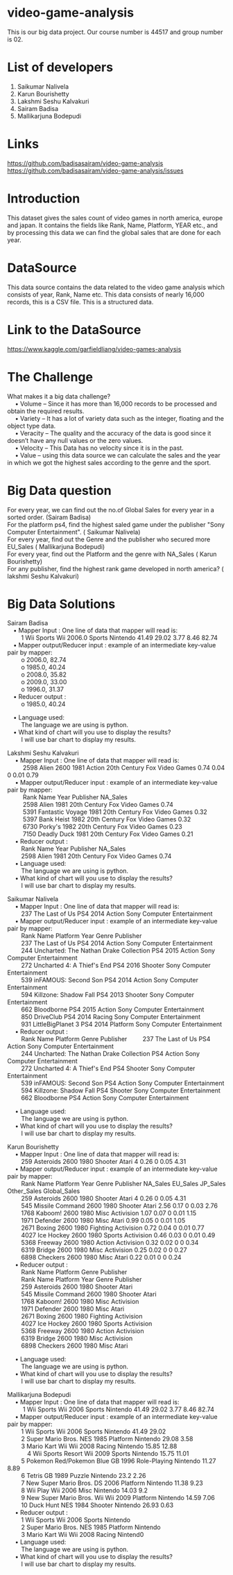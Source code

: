 # video-game-analysis
This is our big data project. Our course number is 44517 and group number is 02. <br>

# List of developers
  1. Saikumar Nalivela
  2. Karun Bourishetty
  3. Lakshmi Seshu Kalvakuri
  4. Sairam Badisa
  5. Mallikarjuna Bodepudi
  
# Links
  https://github.com/badisasairam/video-game-analysis <br>
  https://github.com/badisasairam/video-game-analysis/issues
  
# Introduction
  This dataset gives the sales count of video games in north america, europe and japan. It contains the fields like Rank, Name, Platform, YEAR       etc., and by processing this data we can find the global sales that are done for each year.
  
# DataSource
  This data source contains the data related to the video game analysis which consists of year, Rank, Name etc.  This data consists of       nearly 16,000 records, this is a CSV file. This is a structured data.

# Link to the DataSource
  https://www.kaggle.com/garfieldliang/video-games-analysis
  
# The Challenge
  What makes it a big data challenge? <br>
  &emsp; •	Volume – Since it has more than 16,000 records to be processed and obtain the required results. <br>
  &emsp; •	Variety – It has a lot of variety data such as the integer, floating and the object type data. <br>
  &emsp; •	Veracity – The quality and the accuracy of the data is good since it doesn’t have any null values or the zero values. <br>
  &emsp; •	Velocity – This Data has no velocity since it is in the past. <br>
  &emsp; •	Value – using this data source we can calculate the sales and the year in which we got the highest sales according to the               genre and the sport. <br>
  
# Big Data question
  For every year, we can find out the no.of Global Sales for every year in a sorted order. (Sairam Badisa) <br>
  For the platform ps4,  find the highest saled game under the publisher "Sony Computer Entertainment". ( Saikumar Nalivela) <br>
  For every year, find out the Genre and the publisher who secured more EU_Sales ( Mallikarjuna Bodepudi) <br>
  For every year, find out the Platform and the genre with NA_Sales ( Karun Bourishetty) <br>
  For any publisher, find the highest rank game developed in north america? ( lakshmi Seshu Kalvakuri) <br>
 
# Big Data Solutions
  Sairam Badisa <br>
  &emsp;•	Mapper Input : One line of data that mapper will read is: <br>
  &emsp; &emsp;1 Wii Sports Wii 2006.0 Sports Nintendo 41.49 29.02 3.77 8.46 82.74 <br>
  &emsp;•	Mapper output/Reducer input : example of an intermediate key-value pair by mapper: <br>
  &emsp;&emsp;   o	2006.0, 82.74 <br>
  &emsp;&emsp;   o	1985.0, 40.24 <br>
  &emsp;&emsp;   o	2008.0, 35.82 <br>
  &emsp;&emsp;   o	2009.0, 33.00 <br>
  &emsp;&emsp;   o	1996.0, 31.37 <br>
  &emsp;•	Reducer output : <br>
  &emsp;&emsp;   o	1985.0, 40.24 <br>
  
  &emsp;•	Language used: <br>
  &emsp;&emsp;  The language we are using is python. <br>
  &emsp;•	What kind of chart will you use to display the results? <br>
  &emsp;&emsp;  I will use bar chart to display my results. <br>
    
   Lakshmi Seshu Kalvakuri <br>
&emsp; •	Mapper Input : One line of data that mapper will read is: <br>
&emsp; &emsp; 2598	Alien	2600	1981	Action	20th Century Fox Video Games	0.74	0.04	0	0.01	0.79<br>
&emsp; •	Mapper output/Reducer input : example of an intermediate key-value pair by mapper: <br>
&emsp; &emsp;  Rank	Name	Year	Publisher	NA_Sales<br>
&emsp; &emsp; 2598	Alien	1981	20th Century Fox Video Games	0.74<br>
&emsp; &emsp; 5391	Fantastic Voyage	1981	20th Century Fox Video Games	0.32<br>
&emsp; &emsp; 5397	Bank Heist	1982	20th Century Fox Video Games	0.32<br>
&emsp; &emsp; 6730	Porky's	1982	20th Century Fox Video Games	0.23<br>
&emsp; &emsp; 7150	Deadly Duck	1981	20th Century Fox Video Games	0.21<br>
&emsp; •	Reducer output : <br>
&emsp;&emsp; Rank	Name	Year	Publisher	NA_Sales<br>
&emsp; &emsp;2598	Alien	1981	20th Century Fox Video Games	0.74<br>
&emsp; •	Language used: <br>
&emsp;&emsp; The language we are using is python. <br>
&emsp; •	What kind of chart will you use to display the results? <br>
&emsp;&emsp; I will use bar chart to display my results. <br>

Saikumar Nalivela <br>
&emsp; •	Mapper Input : One line of data that mapper will read is: <br>
&emsp; &emsp;237	The Last of Us	PS4	2014	Action	Sony Computer Entertainment <br>
&emsp; •	Mapper output/Reducer input : example of an intermediate key-value pair by mapper: <br>
&emsp; &emsp;Rank	Name	Platform	Year	Genre	Publisher <br>
&emsp; &emsp;237	The Last of Us	PS4	2014	Action	Sony Computer Entertainment <br>
&emsp; &emsp;244	Uncharted: The Nathan Drake Collection	PS4	2015	Action	Sony Computer Entertainment <br>
&emsp; &emsp;272	Uncharted 4: A Thief's End	PS4	2016	Shooter	Sony Computer Entertainment <br>
&emsp; &emsp;539	inFAMOUS: Second Son	PS4	2014	Action	Sony Computer Entertainment <br>
&emsp; &emsp;594	Killzone: Shadow Fall	PS4	2013	Shooter	Sony Computer Entertainment <br>
&emsp; &emsp;662	Bloodborne	PS4	2015	Action	Sony Computer Entertainment <br>
&emsp; &emsp;850	DriveClub	PS4	2014	Racing	Sony Computer Entertainment <br>
&emsp; &emsp;931	LittleBigPlanet 3	PS4	2014	Platform	Sony Computer Entertainment <br>
&emsp; •	Reducer output : <br>
&emsp; &emsp;Rank	Name	Platform	Genre	Publisher
&emsp; &emsp;237	The Last of Us	PS4	Action	Sony Computer Entertainment <br>
&emsp; &emsp;244	Uncharted: The Nathan Drake Collection	PS4	Action	Sony Computer Entertainment <br>
&emsp; &emsp;272	Uncharted 4: A Thief's End	PS4	Shooter	Sony Computer Entertainment <br>
&emsp; &emsp;539	inFAMOUS: Second Son	PS4	Action	Sony Computer Entertainment <br>
&emsp; &emsp;594	Killzone: Shadow Fall	PS4	Shooter	Sony Computer Entertainment <br>
&emsp; &emsp;662	Bloodborne	PS4	Action	Sony Computer Entertainment <br>

&emsp; •	Language used: <br>
&emsp;&emsp; The language we are using is python. <br>
&emsp; •	What kind of chart will you use to display the results? <br>
&emsp;&emsp; I will use bar chart to display my results. <br>


Karun Bourishetty<br>
&emsp; •	Mapper Input : One line of data that mapper will read is: <br>
&emsp; &emsp;259	Asteroids	2600	1980	Shooter	Atari	4	0.26	0	0.05	4.31 <br>
&emsp; •	Mapper output/Reducer input : example of an intermediate key-value pair by mapper: <br>
&emsp; &emsp;Rank	Name	Platform	Year	Genre	Publisher	NA_Sales	EU_Sales	JP_Sales	Other_Sales	Global_Sales <br>
&emsp; &emsp;259	Asteroids	2600	1980	Shooter	Atari	4	0.26	0	0.05	4.31 <br>
&emsp; &emsp;545	Missile Command	2600	1980	Shooter	Atari	2.56	0.17	0	0.03	2.76 <br>
&emsp; &emsp;1768	Kaboom!	2600	1980	Misc	Activision	1.07	0.07	0	0.01	1.15 <br>
&emsp; &emsp;1971	Defender	2600	1980	Misc	Atari	0.99	0.05	0	0.01	1.05 <br>
&emsp; &emsp;2671	Boxing	2600	1980	Fighting	Activision	0.72	0.04	0	0.01	0.77 <br>
&emsp; &emsp;4027	Ice Hockey	2600	1980	Sports	Activision	0.46	0.03	0	0.01	0.49 <br>
&emsp; &emsp;5368	Freeway	2600	1980	Action	Activision	0.32	0.02	0	0	0.34 <br>
&emsp; &emsp;6319	Bridge	2600	1980	Misc	Activision	0.25	0.02	0	0	0.27 <br>
&emsp; &emsp;6898	Checkers	2600	1980	Misc	Atari	0.22	0.01	0	0	0.24 <br>
&emsp; •	Reducer output : <br>
&emsp; &emsp;Rank	Name	Platform	Genre	Publisher <br>
&emsp; &emsp;Rank	Name	Platform	Year	Genre	Publisher <br>
&emsp; &emsp;259	Asteroids	2600	1980	Shooter	Atari <br>
&emsp; &emsp;545	Missile Command	2600	1980	Shooter	Atari <br>
&emsp; &emsp;1768	Kaboom!	2600	1980	Misc	Activision <br>
&emsp; &emsp;1971	Defender	2600	1980	Misc	Atari <br>
&emsp; &emsp;2671	Boxing	2600	1980	Fighting	Activision <br>
&emsp; &emsp;4027	Ice Hockey	2600	1980	Sports	Activision <br>
&emsp; &emsp;5368	Freeway	2600	1980	Action	Activision <br>
&emsp; &emsp;6319	Bridge	2600	1980	Misc	Activision <br>
&emsp; &emsp;6898	Checkers	2600	1980	Misc	Atari <br>


&emsp; •	Language used: <br>
&emsp;&emsp; The language we are using is python. <br>
&emsp; •	What kind of chart will you use to display the results? <br>
&emsp;&emsp; I will use bar chart to display my results. <br>

Mallikarjuna Bodepudi<br>
&emsp; •	Mapper Input : One line of data that mapper will read is: <br>
&emsp; &emsp; 1	Wii Sports	Wii	2006	Sports	Nintendo	41.49	29.02	3.77	8.46	82.74 <br>
&emsp; •	Mapper output/Reducer input : example of an intermediate key-value pair by mapper: <br>
&emsp; &emsp;1	Wii Sports	Wii	2006	Sports	Nintendo	41.49	29.02 <br>
&emsp; &emsp;2	Super Mario Bros.	NES	1985	Platform	Nintendo	29.08	3.58<br>
&emsp; &emsp;3	Mario Kart Wii	Wii	2008	Racing	Nintendo	15.85	12.88 <br>
&emsp; &emsp;&emsp;4	Wii Sports Resort	Wii	2009	Sports	Nintendo	15.75	11.01 <br>
&emsp; &emsp;5	Pokemon Red/Pokemon Blue	GB	1996	Role-Playing	Nintendo	11.27	8.89 <br>
&emsp; &emsp;6	Tetris	GB	1989	Puzzle	Nintendo	23.2	2.26 <br>
&emsp; &emsp;7	New Super Mario Bros.	DS	2006	Platform	Nintendo	11.38	9.23 <br>
&emsp; &emsp;8	Wii Play	Wii	2006	Misc	Nintendo	14.03	9.2 <br>
&emsp; &emsp;9	New Super Mario Bros. Wii	Wii	2009	Platform	Nintendo	14.59	7.06 <br>
&emsp; &emsp;10	Duck Hunt	NES	1984	Shooter	Nintendo	26.93	0.63 <br>
&emsp; •	Reducer output : <br>
&emsp; &emsp;1	Wii Sports	Wii	2006	Sports	Nintendo<br>
&emsp; &emsp;2	Super Mario Bros.	NES	1985	Platform	Nintendo <br>
&emsp; &emsp;3	Mario Kart Wii	Wii	2008	Racing	Nintend0 <br>
&emsp; •	Language used: <br>
&emsp;&emsp; The language we are using is python. <br>
&emsp; •	What kind of chart will you use to display the results? <br>
&emsp;&emsp; I will use bar chart to display my results. <br>


        
    
      

      

  
  

